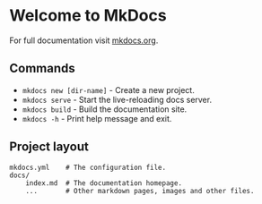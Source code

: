 # Welcome to MkDocs
For full documentation visit [mkdocs.org](https://www.mkdocs.org).
## Commands
* `mkdocs new [dir-name]` - Create a new project.
* `mkdocs serve` - Start the live-reloading docs server.
* `mkdocs build` - Build the documentation site.
* `mkdocs -h` - Print help message and exit.
## Project layout
    mkdocs.yml    # The configuration file.
    docs/
        index.md  # The documentation homepage.
        ...       # Other markdown pages, images and other files.